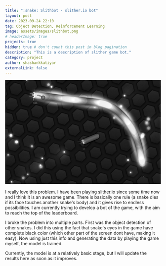 ```yaml
---
title: ":snake: Slithbot - slither.io bot"
layout: post
date: 2023-09-24 22:10
tag: Object Detection, Reinforcement Learning
image: assets/images/slithbot.png
# headerImage: true
projects: true
hidden: true # don't count this post in blog pagination
description: "This is a description of slither game bot."
category: project
author: shashankkatiyar
externalLink: false
---
```


![Snake Detection](/assets/images/slithbot.png)

I really love this problem. I have been playing slither.io since some time now and I think it is an awesome game. There is basically one rule (a snake dies if its face touches another snake's body) and it gives rise to endless possibilities. I am currently trying to develop a bot of the game, with the aim to reach the top of the leaderboard.

<p>I broke the problem into multiple parts. First was the object detection of other snakes. I did this using the fact that snake's eyes in the game have complete black color (which other part of the screen dont have, making it easy). Now using just this info and generating the data by playing the game myself, the model is trained.</p>

<p>Currently, the model is at a relatively basic stage, but I will update the results here as soon as it improves.</p>
